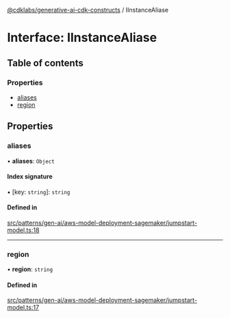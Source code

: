 [@cdklabs/generative-ai-cdk-constructs](../README.md) / IInstanceAliase

# Interface: IInstanceAliase

## Table of contents

### Properties

- [aliases](IInstanceAliase.md#aliases)
- [region](IInstanceAliase.md#region)

## Properties

### aliases

• **aliases**: `Object`

#### Index signature

▪ [key: `string`]: `string`

#### Defined in

[src/patterns/gen-ai/aws-model-deployment-sagemaker/jumpstart-model.ts:18](https://github.com/jstrunk/generative-ai-cdk-constructs/blob/29ef990/src/patterns/gen-ai/aws-model-deployment-sagemaker/jumpstart-model.ts#L18)

___

### region

• **region**: `string`

#### Defined in

[src/patterns/gen-ai/aws-model-deployment-sagemaker/jumpstart-model.ts:17](https://github.com/jstrunk/generative-ai-cdk-constructs/blob/29ef990/src/patterns/gen-ai/aws-model-deployment-sagemaker/jumpstart-model.ts#L17)
